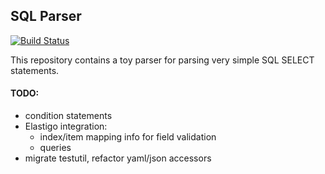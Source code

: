 ## SQL Parser

[![Build Status](https://travis-ci.org/oldenbur/sql-parser.svg?branch=master)](https://travis-ci.org/oldenbur/sql-parser)

This repository contains a toy parser for parsing very simple SQL SELECT statements.

#### TODO:
   * condition statements
   * Elastigo integration:
      * index/item mapping info for field validation
      * queries
   * migrate testutil, refactor yaml/json accessors
